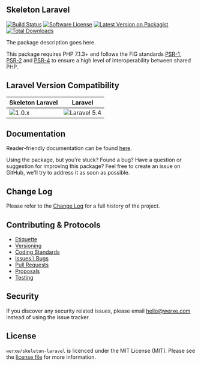 ## Skeleton Laravel

[![Build Status][icon-travis]][link-travis]
[![Software License][icon-license]][link-license]
[![Latest Version on Packagist][icon-version]][link-packagist]
[![Total Downloads][icon-downloads]][link-packagist]

The package description goes here.

This package requires PHP 7.1.3+ and follows the FIG standards [PSR-1][link-psr-1], [PSR-2][link-psr-2] and [PSR-4][link-psr-4] to ensure a high level of interoperability between shared PHP.

## Laravel Version Compatibility

Skeleton Laravel                      | Laravel
------------------------------------- | ----------------------------------------
![1.0.x][icon-skeleton-laravel_1_0_x] | ![Laravel 5.4][icon-laravel_5_4]

## Documentation

Reader-friendly documentation can be found [here][link-docs].

Using the package, but you're stuck? Found a bug? Have a question or suggestion for improving this package? Feel free to create an issue on GitHub, we'll try to address it as soon as possible.

## Change Log

Please refer to the [Change Log](CHANGELOG.md) for a full history of the project.

## Contributing & Protocols

- [Etiquette](CONTRIBUTING.md#etiquette)
- [Versioning](CONTRIBUTING.md#versioning)
- [Coding Standards](CONTRIBUTING.md#coding-standards)
- [Issues \ Bugs](CONTRIBUTING.md#issues--bugs)
- [Pull Requests](CONTRIBUTING.md#pull-requests)
- [Proposals](CONTRIBUTING.md#proposals)
- [Testing](CONTRIBUTING.md#running-tests)

## Security

If you discover any security related issues, please email hello@werxe.com instead of using the issue tracker.

## License

`werxe/skeleton-laravel` is licenced under the MIT License (MIT). Please see the [license file](LICENSE) for more information.

[link-docs]:      https://oss.werxe.com/skeleton-laravel/1.x
[link-psr-1]:     http://www.php-fig.org/psr/psr-1/
[link-psr-2]:     http://www.php-fig.org/psr/psr-2/
[link-psr-4]:     http://www.php-fig.org/psr/psr-4/
[link-travis]:    https://travis-ci.org/werxe/skeleton-laravel
[link-license]:   https://opensource.org/licenses/MIT
[link-packagist]: https://packagist.org/packages/werxe/skeleton-laravel

[icon-travis]:    https://img.shields.io/travis/werxe/skeleton-laravel.svg?style=flat-square&label=Travis%20CI
[icon-license]:   https://img.shields.io/packagist/l/werxe/skeleton-laravel.svg?style=flat-square&label=License
[icon-version]:   https://img.shields.io/packagist/v/werxe/skeleton-laravel.svg?style=flat-square&label=Version
[icon-downloads]: https://img.shields.io/packagist/dt/werxe/skeleton-laravel.svg?style=flat-square&label=Downloads
[icon-laravel_5_4]: https://img.shields.io/badge/5.4-supported-brightgreen.svg?style=flat-square "Laravel 5.4"
[icon-skeleton-laravel_1_0_x]: https://img.shields.io/badge/version-1.0.*-blue.svg?style=flat-square&label=Version "Skeleton 1.0.*"
